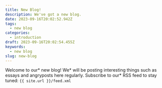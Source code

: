 ```yaml
---
title: New Blog!
description: We've got a new blog.
date: 2023-09-16T20:02:52.942Z
tags:
  - new blog
categories:
  - introduction
draft: 2023-09-16T20:02:54.455Z
keywords:
  - new blog
slug: new-blog
---
```


Welcome to our* new blog! We* will be posting interesting things such as essays and angryposts here regularly. Subscribe to our* RSS feed to stay tuned: `{{ site.url }}/feed.xml`

